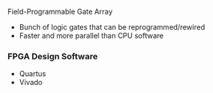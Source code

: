 Field-Programmable Gate Array
- Bunch of logic gates that can be reprogrammed/rewired
- Faster and more parallel than CPU software
### FPGA Design Software
- Quartus
- Vivado
